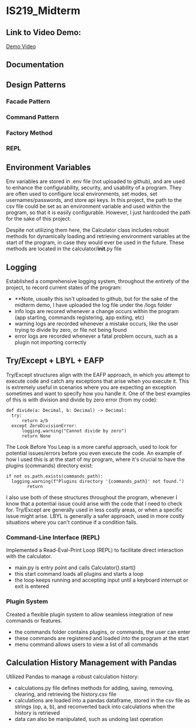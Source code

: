 # IS219_Midterm

## Link to Video Demo:
[Demo Video](https://youtu.be/ENCo4s-fEqg)

## Documentation

## Design Patterns

### Facade Pattern

### Command Pattern

### Factory Method

### REPL

## Environment Variables

Env variables are stored in .env file (not uploaded to github), and are used to enhance the configurability, security, and usability of a program. They are often used to configure local environments, set modes, set usernames/passwords, and store api keys. In this project, the path to the csv file could be set as an environment variable and used within the program, so that it is easily configurable. However, I just hardcoded the path for the sake of this project. 

Despite not utilizing them here, the Calculator class includes robust methods for dynamically loading and retrieving environment variables at the start of the program, in case they would ever be used in the future. These methods are located in the calculator/__init__.py file

## Logging

Established a comprehensive logging system, throughout the entirety of the project, to record current states of the program:
- **Note, usually this isn't uploaded to github, but for the sake of the midterm demo, I have uploaded the log file under the /logs folder
- info logs are recored whenever a change occurs within the program (app starting, commands registering, app exiting, etc)
- warning logs are recorded whenever a mistake occurs, like the user trying to divide by zero, or file not being found
- error logs are recorded whenever a fatal problem occurs, such as a plugin not importing correctly

## Try/Except + LBYL + EAFP

Try/Except structures align with the EAFP approach, in which you attempt to execute code and catch any exceptions that arise when you execute it. This is extremely useful in scenarios where you are expecting an exception sometimes and want to specify how you handle it. One of the best examples of this is with division and divide by zero error (from my code):

    def divide(a: Decimal, b: Decimal) -> Decimal:
      try:
          return a/b
      except ZeroDivisionError:
          logging.warning("Cannot divide by zero")
          return None

The Look Before You Leap is a more careful approach, used to look for potential issues/errors before you even execute the code. An example of how I used this is at the start of my program, where it's crucial to have the plugins (commands) directory exist: 

    if not os.path.exists(commands_path):
      logging.warning(f"Plugins directory '{commands_path}' not found.")
            return

I also use both of these structures throughout the program, whenever I know that a potential issue could arise with the code that I need to check for. Try/Except are generally used in less costly areas, or when a specific issue might arise. LBYL is generally a safer approach, used in more costly situations where you can't continue if a condition fails.
          


### Command-Line Interface (REPL)

Implemented a Read-Eval-Print Loop (REPL) to facilitate direct interaction with the calculator. 
- main.py is entry point and calls Calculator().start()
- this start command loads all plugins and starts a loop
- the loop keeps running and accepting input until a keyboard interrupt or exit is entered

### Plugin System

Created a flexible plugin system to allow seamless integration of new commands or features. 
- the commands folder contains plugins, or commands, the user can enter
- these commands are registered and loaded into the program at the start
- menu command allows users to view a list of all commands

## Calculation History Management with Pandas

Utilized Pandas to manage a robust calculation history:
- calculations.py file defines methods for adding, saving, removing, clearing, and retrieving the history.csv file
- calculations are loaded into a pandas dataframe, stored in the csv file as strings (op, a, b), and reconverted back into calculations when the history is retrieved
- data can also be manipulated, such as undoing last operation

